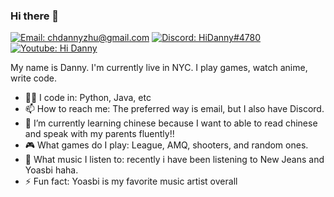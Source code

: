 ### Hi there 👋
[![Email: chdannyzhu@gmail.com](https://img.shields.io/badge/chdannyzhu@gmail.com-D14836?style=flat-square&logo=gmail&logoColor=white)](mailto:chdannyzhu@gmail.com)
[![Discord: HiDanny#4780](https://img.shields.io/badge/HiDanny%239992-%237289DA.svg?style=flat-square&logo=discord&logoColor=white)](https://discordapp.com)
[![Youtube: Hi Danny](https://img.shields.io/badge/Youtube-%23FF0000.svg?style=flat-square&logo=YouTube&logoColor=white)](https://www.youtube.com/channel/UCaOxFnznl_Q1xVPV8gHEZ5A)

My name is Danny. I'm currently live in NYC. I play games, watch anime, write code.

- 👨‍💻 I code in: Python, Java, etc
- 📫 How to reach me: The preferred way is email, but I also have Discord.
- 🌱 I’m currently learning chinese because I want to able to read chinese and speak with my parents fluently!!
- 🎮 What games do I play: League, AMQ, shooters, and random ones.
- 🎵 What music I listen to: recently i have been listening to New Jeans and Yoasbi haha. 
- ⚡ Fun fact: Yoasbi is my favorite music artist overall

<!--
**HiDannyZ/HiDannyZ** is a ✨ _special_ ✨ repository because its `README.md` (this file) appears on your GitHub profile.

Here are some ideas to get you started:

- 🔭 I’m currently working on ...
- 🌱 I’m currently learning ...
- 👯 I’m looking to collaborate on ...
- 🤔 I’m looking for help with ...
- 💬 Ask me about ...
- 📫 How to reach me: ...
- 😄 Pronouns: ...
- ⚡ Fun fact: ...
-->

